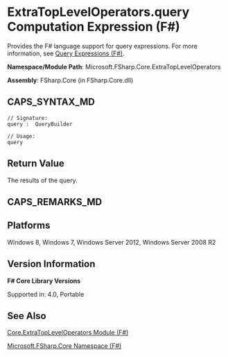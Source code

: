 # ExtraTopLevelOperators.query Computation Expression (F#)

Provides the F# language support for query expressions. For more information, see [Query Expressions &#40;F&#35;&#41;](Query+Expressions+%28F%23%29.md).

**Namespace/Module Path**: Microsoft.FSharp.Core.ExtraTopLevelOperators

**Assembly**: FSharp.Core (in FSharp.Core.dll)


## CAPS_SYNTAX_MD

```
// Signature:
query :  QueryBuilder

// Usage:
query
```

## Return Value
The results of the query.


## CAPS_REMARKS_MD

## Platforms
Windows 8, Windows 7, Windows Server 2012, Windows Server 2008 R2


## Version Information
**F# Core Library Versions**

Supported in: 4.0, Portable


## See Also
[Core.ExtraTopLevelOperators Module &#40;F&#35;&#41;](Core.ExtraTopLevelOperators+Module+%28F%23%29.md)

[Microsoft.FSharp.Core Namespace &#40;F&#35;&#41;](Microsoft.FSharp.Core+Namespace+%28F%23%29.md)

